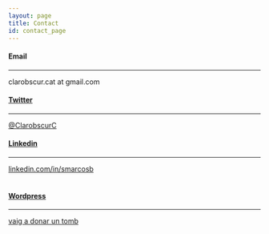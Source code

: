 ```yaml
---
layout: page
title: Contact
id: contact_page
---
```


<div class="container contact_box">

  <div class="row">
    <div class="col-md-4">
      <div class="card py-4 h-100">
        <div class="card-body text-center">
          <h4 class="text-uppercase m-0"><i class="fas fa-envelope-square"></i> Email</h4>
          <hr class="my-4">
          <div class="info">clarobscur.cat at gmail.com</div>
        </div>
      </div>
    </div>
    <div class="col-md-4">
      <div class="card py-4 h-100">
        <div class="card-body text-center">
            <a href="https://twitter.com/ClarobscurC" target="_blank">
                <h4 class="text-uppercase m-0"><i class="fab fa-twitter-square"></i> Twitter</h4>
            </a>
            <hr class="my-4">
            <div class="info">
                <a href="https://twitter.com/ClarobscurC" target="_blank">@ClarobscurC</a>
            </div>
        </div>
      </div>
    </div>
    <div class="col-md-4 mb-2 mb-md-0">
      <div class="card py-4 h-100">
        <div class="card-body text-center">
          <a href="https://www.linkedin.com/in/smarcosb" target="_blank">
            <h4 class="text-uppercase m-0"><i class="fab fa-linkedin"></i> Linkedin</h4>
          </a>
          <hr class="my-4">
          <div class="info">
            <a href="https://www.linkedin.com/in/smarcosb" target="_blank">linkedin.com/in/smarcosb</a>
          </div>
        </div>
      </div>
    </div>
  </div>

  <br/>
  <div class="row">
    <div class="col-md-4 mb-2 mb-md-0">
      <div class="card py-4 h-100">
        <div class="card-body text-center">
          <a href="https://vaigadonaruntomb.wordpress.com/" target="_blank">
            <h4 class="text-uppercase m-0"><i class="fab fa-wordpress"></i> Wordpress</h4>
          </a>
          <hr class="my-4">
          <div class="info">
            <a href="https://vaigadonaruntomb.wordpress.com/" target="_blank">vaig a donar un tomb</a>
          </div>
        </div>
      </div>
    </div>
  </div>

</div>